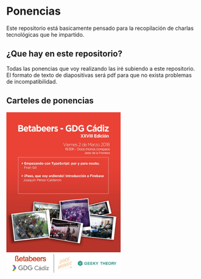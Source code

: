 # Ponencias

Este repositorio está basicamente pensado para la recopilación de charlas tecnológicas que he impartido.

## ¿Que hay en este repositorio?

Todas las ponencias que voy realizando las iré subiendo a este repositorio.
El formato de texto de diapositivas será pdf para que no exista problemas de incompatibilidad.

## Carteles de ponencias

<img src="https://github.com/joaquinpco/Talks/blob/master/28164997_2093070250924688_8953911105886044902_o.jpg" width="300">
